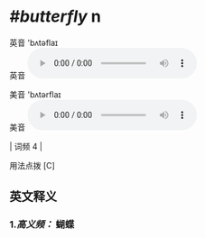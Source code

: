 # ***\#butterfly*** n
英音 'bʌtəflaɪ  
英音
<audio src="./media/butterfly-B.aac" controls="controls"></audio>

美音 'bʌtərflaɪ  
美音
<audio src="./media/butterfly.aac" controls="controls"></audio>



| 词频 4 |  

用法点拨  [C]

英文释义
---
### 1.*高义频：* **蝴蝶**  


